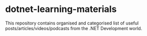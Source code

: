 # dotnet-learning-materials
This repository contains organised and categorised list of useful posts/articles/videos/podcasts from the .NET Development world.
